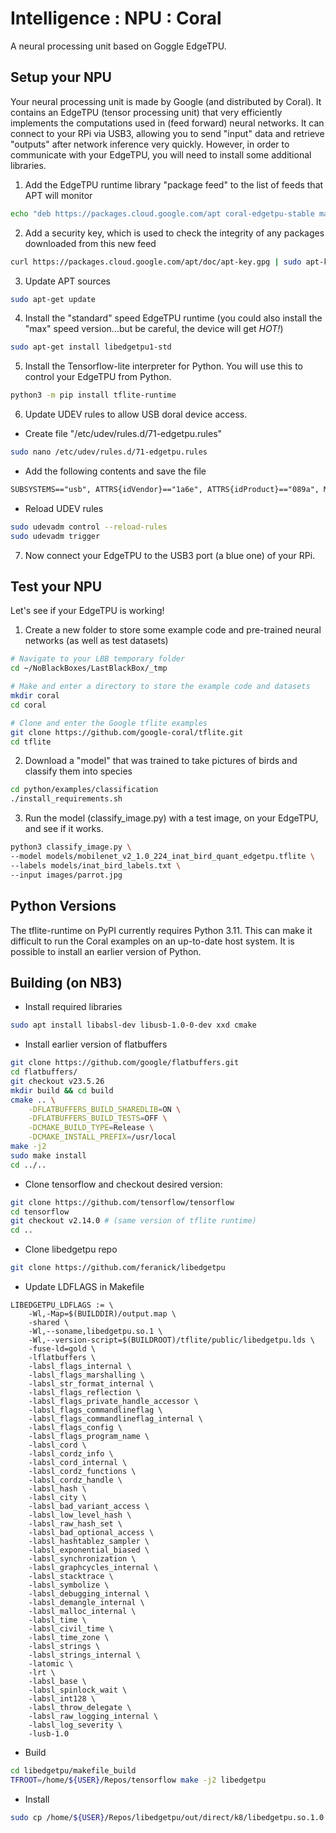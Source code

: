 # Intelligence : NPU : Coral
A neural processing unit based on Goggle EdgeTPU.

## Setup your NPU
Your neural processing unit is made by Google (and distributed by Coral). It contains an EdgeTPU (tensor processing unit) that very efficiently implements the computations used in (feed forward) neural networks. It can connect to your RPi via USB3, allowing you to send "input" data and retrieve "outputs" after network inference very quickly. However, in order to communicate with your EdgeTPU, you will need to install some additional libraries.

1. Add the EdgeTPU runtime library "package feed" to the list of feeds that APT will monitor

```bash
echo "deb https://packages.cloud.google.com/apt coral-edgetpu-stable main" | sudo tee /etc/apt/sources.list.d/coral-edgetpu.list
```

2. Add a security key, which is used to check the integrity of any packages downloaded from this new feed

```bash
curl https://packages.cloud.google.com/apt/doc/apt-key.gpg | sudo apt-key add -
```

3. Update APT sources

```bash
sudo apt-get update
```

4. Install the "standard" speed EdgeTPU runtime (you could also install the "max" speed version...but be careful, the device will get *HOT!*)

```bash
sudo apt-get install libedgetpu1-std
```

5. Install the Tensorflow-lite interpreter for Python. You will use this to control your EdgeTPU from Python.

```bash
python3 -m pip install tflite-runtime
```

6. Update UDEV rules to allow USB doral device access.

- Create file "/etc/udev/rules.d/71-edgetpu.rules"

```bash
sudo nano /etc/udev/rules.d/71-edgetpu.rules
```

- Add the following contents and save the file

```txt
SUBSYSTEMS=="usb", ATTRS{idVendor}=="1a6e", ATTRS{idProduct}=="089a", MODE="0664", TAG+="uaccess"
```

- Reload UDEV rules
```bash
sudo udevadm control --reload-rules
sudo udevadm trigger
```

7. Now connect your EdgeTPU to the USB3 port (a blue one) of your RPi.

## Test your NPU

Let's see if your EdgeTPU is working!

1. Create a new folder to store some example code and pre-trained neural networks (as well as test datasets)

```bash
# Navigate to your LBB temporary folder
cd ~/NoBlackBoxes/LastBlackBox/_tmp

# Make and enter a directory to store the example code and datasets
mkdir coral
cd coral

# Clone and enter the Google tflite examples
git clone https://github.com/google-coral/tflite.git
cd tflite
```

2. Download a "model" that was trained to take pictures of birds and classify them into species

```bash
cd python/examples/classification
./install_requirements.sh
```

3. Run the model (classify_image.py) with a test image, on your EdgeTPU, and see if it works.

```bash
python3 classify_image.py \
--model models/mobilenet_v2_1.0_224_inat_bird_quant_edgetpu.tflite \
--labels models/inat_bird_labels.txt \
--input images/parrot.jpg
```

## Python Versions
The tflite-runtime on PyPI currently requires Python 3.11. This can make it difficult to run the Coral examples on an up-to-date host system. It is possible to install an earlier version of Python.

## Building (on NB3)
- Install required libraries
```bash
sudo apt install libabsl-dev libusb-1.0-0-dev xxd cmake
```
- Install earlier version of flatbuffers
```bash
git clone https://github.com/google/flatbuffers.git
cd flatbuffers/
git checkout v23.5.26
mkdir build && cd build
cmake .. \
    -DFLATBUFFERS_BUILD_SHAREDLIB=ON \
    -DFLATBUFFERS_BUILD_TESTS=OFF \
    -DCMAKE_BUILD_TYPE=Release \
    -DCMAKE_INSTALL_PREFIX=/usr/local
make -j2
sudo make install
cd ../..
```
- Clone tensorflow and checkout desired version: 
```bash
git clone https://github.com/tensorflow/tensorflow
cd tensorflow
git checkout v2.14.0 # (same version of tflite runtime)
cd ..
```
- Clone libedgetpu repo
```bash
git clone https://github.com/feranick/libedgetpu
```
- Update LDFLAGS in Makefile
```make
LIBEDGETPU_LDFLAGS := \
	-Wl,-Map=$(BUILDDIR)/output.map \
	-shared \
	-Wl,--soname,libedgetpu.so.1 \
	-Wl,--version-script=$(BUILDROOT)/tflite/public/libedgetpu.lds \
	-fuse-ld=gold \
	-lflatbuffers \
	-labsl_flags_internal \
	-labsl_flags_marshalling \
	-labsl_str_format_internal \
	-labsl_flags_reflection \
	-labsl_flags_private_handle_accessor \
	-labsl_flags_commandlineflag \
	-labsl_flags_commandlineflag_internal \
	-labsl_flags_config \
	-labsl_flags_program_name \
	-labsl_cord \
	-labsl_cordz_info \
	-labsl_cord_internal \
	-labsl_cordz_functions \
	-labsl_cordz_handle \
	-labsl_hash \
	-labsl_city \
	-labsl_bad_variant_access \
	-labsl_low_level_hash \
	-labsl_raw_hash_set \
	-labsl_bad_optional_access \
	-labsl_hashtablez_sampler \
	-labsl_exponential_biased \
	-labsl_synchronization \
	-labsl_graphcycles_internal \
	-labsl_stacktrace \
	-labsl_symbolize \
	-labsl_debugging_internal \
	-labsl_demangle_internal \
	-labsl_malloc_internal \
	-labsl_time \
	-labsl_civil_time \
	-labsl_time_zone \
	-labsl_strings \
	-labsl_strings_internal \
	-latomic \
	-lrt \
	-labsl_base \
	-labsl_spinlock_wait \
	-labsl_int128 \
	-labsl_throw_delegate \
	-labsl_raw_logging_internal \
	-labsl_log_severity \
	-lusb-1.0
```

- Build
```bash
cd libedgetpu/makefile_build
TFROOT=/home/${USER}/Repos/tensorflow make -j2 libedgetpu
```

- Install
```bash
sudo cp /home/${USER}/Repos/libedgetpu/out/direct/k8/libedgetpu.so.1.0 /usr/lib/aarch64-linux-gnu/libedgetpu.so.1.0
```